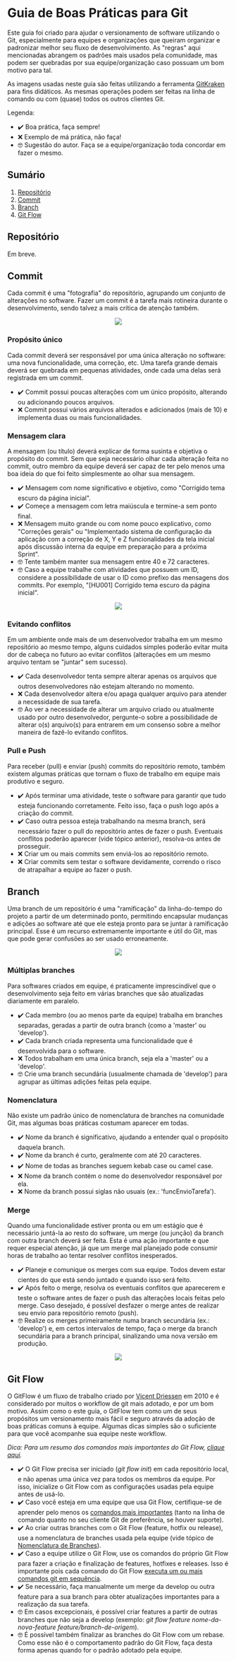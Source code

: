 # Guia de Boas Práticas para Git

Este guia foi criado para ajudar o versionamento de software utilizando o Git, especialmente para equipes e organizações que queiram organizar e padronizar melhor seu fluxo de desenvolvimento. As "regras" aqui mencionadas abrangem os padrões mais usados pela comunidade, mas podem ser quebradas por sua equipe/organização caso possuam um bom motivo para tal.

As imagens usadas neste guia são feitas utilizando a ferramenta [GitKraken](https://www.gitkraken.com/invite?referralCode=6CFY7pSQ) para fins didáticos. As mesmas operações podem ser feitas na linha de comando ou com (quase) todos os outros clientes Git.

Legenda:
- :heavy_check_mark: Boa prática, faça sempre!
- :x: Exemplo de má prática, não faça!
- :nerd_face: Sugestão do autor. Faça se a equipe/organização toda concordar em fazer o mesmo.

## Sumário

1) [Repositório](#repositório)
2) [Commit](#commit)
3) [Branch](#branch)
4) [Git Flow](#git-flow)

## Repositório

Em breve.

## Commit

Cada commit é uma "fotografia" do repositório, agrupando um conjunto de alterações no software. Fazer um commit é a tarefa mais rotineira durante o desenvolvimento, sendo talvez a mais crítica de atenção também.

<p align="center">
  <img src="img/commits.png" />
</p>

### Propósito único

Cada commit deverá ser responsável por uma única alteração no software: uma nova funcionalidade, uma correção, etc. Uma tarefa grande demais deverá ser quebrada em pequenas atividades, onde cada uma delas será registrada em um commit.

- :heavy_check_mark: Commit possui poucas alterações com um único propósito, alterando ou adicionando poucos arquivos.
- :x: Commit possui vários arquivos alterados e adicionados (mais de 10) e implementa duas ou mais funcionalidades.

### Mensagem clara

A mensagem (ou título) deverá explicar de forma susinta e objetiva o propósito do commit. Sem que seja necessário olhar cada alteração feita no commit, outro membro da equipe deverá ser capaz de ter pelo menos uma boa ideia do que foi feito simplesmente ao olhar sua mensagem.

- :heavy_check_mark: Mensagem com nome significativo e objetivo, como "Corrigido tema escuro da página inicial".
- :heavy_check_mark: Começe a mensagem com letra maiúscula e termine-a sem ponto final.
- :x: Mensagem muito grande ou com nome pouco explicativo, como "Correções gerais" ou "Implementado sistema de configuração da aplicação com a correção de X, Y e Z funcionalidades da tela inicial após discussão interna da equipe em preparação para a próxima Sprint".
- :nerd_face: Tente também manter sua mensagem entre 40 e 72 caracteres.
- :nerd_face: Caso a equipe trabalhe com atividades que possuem um ID, considere a possibilidade de usar o ID como prefixo das mensagens dos commits. Por exemplo, "[HU001] Corrigido tema escuro da página inicial".

<p align="center">
  <img src="img/staging.png" />
</p>

### Evitando conflitos

Em um ambiente onde mais de um desenvolvedor trabalha em um mesmo repositório ao mesmo tempo, alguns cuidados simples poderão evitar muita dor de cabeça no futuro ao evitar conflitos (alterações em um mesmo arquivo tentam se "juntar" sem sucesso).

- :heavy_check_mark: Cada desenvolvedor tenta sempre alterar apenas os arquivos que outros desenvolvedores não estejam alterando no momento.
- :x: Cada desenvolvedor altera e/ou apaga qualquer arquivo para atender a necessidade de sua tarefa.
- :nerd_face: Ao ver a necessidade de alterar um arquivo criado ou atualmente usado por outro desenvolvedor, pergunte-o sobre a possibilidade de alterar o(s) arquivo(s) para entrarem em um consenso sobre a melhor maneira de fazê-lo evitando conflitos.

### Pull e Push

Para receber (pull) e enviar (push) commits do repositório remoto, também existem algumas práticas que tornam o fluxo de trabalho em equipe mais produtivo e seguro.

- :heavy_check_mark: Após terminar uma atividade, teste o software para garantir que tudo esteja funcionando corretamente. Feito isso, faça o push logo após a criação do commit.
- :heavy_check_mark: Caso outra pessoa esteja trabalhando na mesma branch, será necessário fazer o pull do repositório antes de fazer o push. Eventuais conflitos poderão aparecer (vide tópico anterior), resolva-os antes de prosseguir.
- :x: Criar um ou mais commits sem enviá-los ao repositório remoto.
- :x: Criar commits sem testar o software devidamente, correndo o risco de atrapalhar a equipe ao fazer o push.

## Branch

Uma branch de um repositório é uma "ramificação" da linha-do-tempo do projeto a partir de um determinado ponto, permitindo encapsular mudanças e adições ao software até que ele esteja pronto para se juntar à ramificação principal. Esse é um recurso extremamente importante e útil do Git, mas que pode gerar confusões ao ser usado erroneamente.

<p align="center">
  <img src="img/branches.png" />
</p>

### Múltiplas branches

Para softwares criados em equipe, é praticamente imprescindível que o desenvolvimento seja feito em várias branches que são atualizadas diariamente em paralelo.

- :heavy_check_mark: Cada membro (ou ao menos parte da equipe) trabalha em branches separadas, geradas a partir de outra branch (como a 'master' ou 'develop').
- :heavy_check_mark: Cada branch criada representa uma funcionalidade que é desenvolvida para o software.
- :x: Todos trabalham em uma única branch, seja ela a 'master' ou a 'develop'.
- :nerd_face: Crie uma branch secundária (usualmente chamada de 'develop') para agrupar as últimas adições feitas pela equipe.

### Nomenclatura

Não existe um padrão único de nomenclatura de branches na comunidade Git, mas algumas boas práticas costumam aparecer em todas.

- :heavy_check_mark: Nome da branch é significativo, ajudando a entender qual o propósito daquela branch.
- :heavy_check_mark: Nome da branch é curto, geralmente com até 20 caracteres.
- :heavy_check_mark: Nome de todas as branches seguem kebab case ou camel case.
- :x: Nome da branch contém o nome do desenvolvedor responsável por ela.
- :x: Nome da branch possui siglas não usuais (ex.: 'funcEnvioTarefa').

### Merge

Quando uma funcionalidade estiver pronta ou em um estágio que é necessário juntá-la ao resto do software, um merge (ou junção) da branch com outra branch deverá ser feita. Esta é uma ação importante e que requer especial atenção, já que um merge mal planejado pode consumir horas de trabalho ao tentar resolver conflitos inesperados.

- :heavy_check_mark: Planeje e comunique os merges com sua equipe. Todos devem estar cientes do que está sendo juntado e quando isso será feito.
- :heavy_check_mark: Após feito o merge, resolva os eventuais conflitos que aparecerem e teste o software antes de fazer o push das alterações locais feitas pelo merge. Caso desejado, é possível desfazer o merge antes de realizar seu envio para repositório remoto (push).
- :nerd_face: Realize os merges primeiramente numa branch secundária (ex.: 'develop') e, em certos intervalos de tempo, faça o merge da branch secundária para a branch principal, sinalizando uma nova versão em produção.

<p align="center">
  <img src="img/conflict.png" />
</p>


## Git Flow

O GitFlow é um fluxo de trabalho criado por [Vicent Driessen](https://nvie.com/posts/a-successful-git-branching-model/) em 2010 e é considerado por muitos o workflow de git mais adotado, e por um bom motivo. Assim como o este guia, o GitFlow tem como um de seus propósitos um versionamento mais fácil e seguro através da adoção de boas práticas comuns à equipe. Algumas dicas simples são o suficiente para que você acompanhe sua equipe neste workflow.

<i>Dica: Para um resumo dos comandos mais importantes do Git Flow, [clique aqui](https://danielkummer.github.io/git-flow-cheatsheet/index.pt_BR.html).</i>

- :heavy_check_mark: O Git Flow precisa ser iniciado (<i>git flow init</i>) em cada repositório local, e não apenas uma única vez para todos os membros da equipe. Por isso, inicialize o Git Flow com as configurações usadas pela equipe antes de usá-lo.
- :heavy_check_mark: Caso você esteja em uma equipe que usa Git Flow, certifique-se de aprender pelo menos os [comandos mais importantes](https://danielkummer.github.io/git-flow-cheatsheet/index.pt_BR.html) (tanto na linha de comando quanto no seu cliente Git de preferência, se houver suporte).
- :heavy_check_mark: Ao criar outras branches com o Git Flow (feature, hotfix ou release), use a nomenclatura de branches usada pela equipe (vide tópico de [Nomenclatura de Branches](#nomenclatura)).
- :heavy_check_mark: Caso a equipe utilize o Git Flow, use os comandos do próprio Git Flow para fazer a criação e finalização de features, hotfixes e releases. Isso é importante pois cada comando do Git Flow [executa um ou mais comandos git em sequência](https://gist.github.com/JamesMGreene/cdd0ac49f90c987e45ac).
- :heavy_check_mark: Se necessário, faça manualmente um merge da develop ou outra feature para a sua branch para obter atualizações importantes para a realização da sua tarefa.
- :nerd_face: Em casos excepcionais, é possível criar features a partir de outras branches que não seja a develop (exemplo: <i>git flow feature nome-da-nova-feature feature/branch-de-origem</i>).
- :nerd_face: É possível também finalizar as branches do Git Flow com um rebase. Como esse não é o comportamento padrão do Git Flow, faça desta forma apenas quando for o padrão adotado pela equipe.
